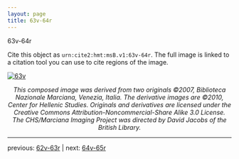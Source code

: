 ```yaml
---
layout: page
title: 63v-64r
---
```


63v-64r

Cite this object as `urn:cite2:hmt:msB.v1:63v-64r`. The full image is linked to a citation tool you can use to cite regions of the image.

[![63v](http://www.homermultitext.org/iipsrv?IIIF=/project/homer/pyramidal/deepzoom/hmt/vbbifolio/v1/vb_63v_64r.tif/full/800,/0/default.jpg)](http://www.homermultitext.org/ict2/?urn=urn:cite2:hmt:vbbifolio.v1:vb_63v_64r) 

<p style="text-align: center; font-style: italic;">This composed image was derived from two originals ©2007, Biblioteca Nazionale Marciana, Venezia, Italia. The derivative images are ©2010, Center for Hellenic Studies. Originals and derivatives are licensed under the Creative Commons Attribution-Noncommercial-Share Alike 3.0 License. The CHS/Marciana Imaging Project was directed by David Jacobs of the British Library.</p>

---

previous: [62v-63r](../62v-63r/) | next: [64v-65r](../64v-65r/)